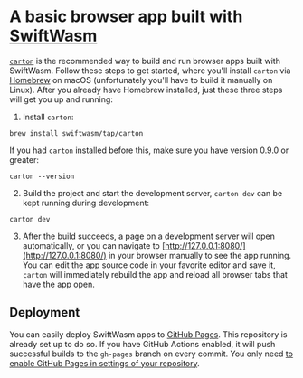 # A basic browser app built with [SwiftWasm](https://swiftwasm.org)

[`carton`](https://carton.dev) is the recommended way to build and run browser apps built with
SwiftWasm. Follow these steps to get started, where you'll install `carton` via
[Homebrew](https://brew.sh/) on macOS (unfortunately you'll have to build it manually on Linux).
After you already have Homebrew installed, just these three steps will get you up and running:

1. Install `carton`:

```
brew install swiftwasm/tap/carton
```

If you had `carton` installed before this, make sure you have version 0.9.0 or greater:

```
carton --version
```

2. Build the project and start the development server, `carton dev` can be kept running
   during development:

```
carton dev
```

3. After the build succeeds, a page on a development server will open automatically, or you can
   navigate to [http://127.0.0.1:8080/](http://127.0.0.1:8080/) in your browser manually to see the
   app running. You can edit the app source code in your favorite editor and save it, `carton` will
   immediately rebuild the app and reload all browser tabs that have the app open.

## Deployment

You can easily deploy SwiftWasm apps to [GitHub Pages](https://pages.github.com). This repository
is already set up to do so. If you have GitHub Actions enabled, it will push successful builds to
the `gh-pages` branch on every commit. You only need [to enable GitHub Pages in settings of your
repository](https://docs.github.com/en/free-pro-team@latest/github/working-with-github-pages/configuring-a-publishing-source-for-your-github-pages-site#choosing-a-publishing-source).
